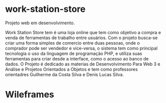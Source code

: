 # work-station-store
Projeto web em desenvolvimento.

Work Station Store tem é uma loja online que tem como objetivo a compra e venda de ferramentas de trabalho entre usuários. Com o projeto busca-se criar uma forma simples de comercio entre duas pessoas, onde o comprador pode ser vendedor e vice-versa, o sistema tem como principal tecnologia o uso da linguagem de programação PHP, e utiliza suas ferramentas para criar desde a interface, como o acesso ao banco de dados. O Projeto é dedicado as materias de Desenvolvimento Para Web 3 e Análise e Projetos Orientados a Objetos e tem como professores orientadres Guilherme da Costa Silva e Denis Lucas Silva.

# Wileframes
